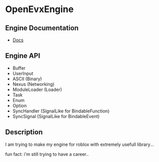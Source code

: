 # OpenEvxEngine 

## Engine Documentation
  - [Docs](https://evxryyy.github.io/OpenEvxEngine)

## Engine API
  - Buffer
  - UserInput
  - ASCII (Binary)
  - Nexus (Networking)
  - ModuleLoader (Loader)
  - Task
  - Enum
  - Option
  - SyncHandler (SignalLike for BindableFunction)
  - SyncSignal (SignalLike for BindableEvent)

## Description
I am trying to make my engine for roblox with extremely usefull library...

fun fact: i'm still trying to have a career..
